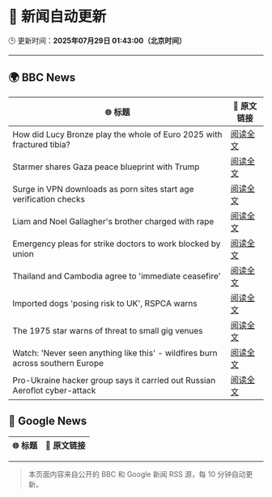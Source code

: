 # 🧠 新闻自动更新

🕒 更新时间：**2025年07月29日 01:43:00（北京时间）**

---

## 🌍 BBC News

| 🌐 标题 | 🔗 原文链接 |
|--------|-------------|
| How did Lucy Bronze play the whole of Euro 2025 with fractured tibia? | [阅读全文](https://www.bbc.com/sport/football/articles/c4g0q0jw9v6o?at_medium=RSS&at_campaign=rss) |
| Starmer shares Gaza peace blueprint with Trump | [阅读全文](https://www.bbc.com/news/articles/cly6zgyy0wjo?at_medium=RSS&at_campaign=rss) |
| Surge in VPN downloads as porn sites start age verification checks | [阅读全文](https://www.bbc.com/news/articles/cn72ydj70g5o?at_medium=RSS&at_campaign=rss) |
| Liam and Noel Gallagher's brother charged with rape | [阅读全文](https://www.bbc.com/news/articles/cr4exd0yx90o?at_medium=RSS&at_campaign=rss) |
| Emergency pleas for strike doctors to work blocked by union | [阅读全文](https://www.bbc.com/news/articles/cd0dz70zmx3o?at_medium=RSS&at_campaign=rss) |
| Thailand and Cambodia agree to 'immediate ceasefire' | [阅读全文](https://www.bbc.com/news/articles/c5yl9l60e3no?at_medium=RSS&at_campaign=rss) |
| Imported dogs 'posing risk to UK', RSPCA warns | [阅读全文](https://www.bbc.com/news/articles/cpwq40vjw8lo?at_medium=RSS&at_campaign=rss) |
| The 1975 star warns of threat to small gig venues | [阅读全文](https://www.bbc.com/news/articles/c70xwr9lg2po?at_medium=RSS&at_campaign=rss) |
| Watch: 'Never seen anything like this' - wildfires burn across southern Europe | [阅读全文](https://www.bbc.com/news/videos/c23pk70mz13o?at_medium=RSS&at_campaign=rss) |
| Pro-Ukraine hacker group says it carried out Russian Aeroflot cyber-attack | [阅读全文](https://www.bbc.com/news/articles/c87e0ydy3d4o?at_medium=RSS&at_campaign=rss) |

## 📰 Google News

| 🌐 标题 | 🔗 原文链接 |
|--------|-------------|

---
> 本页面内容来自公开的 BBC 和 Google 新闻 RSS 源，每 10 分钟自动更新。